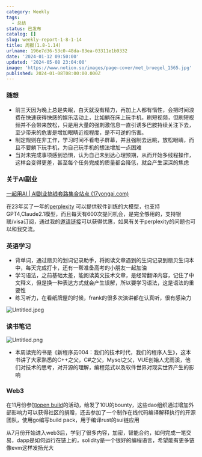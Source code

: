 ```yaml
---
category: Weekly
tags:
  - 总结
status: 已发布
catalog: []
slug: weekly-report-1-8-1-14
title: 周报(1.8-1.14)
urlname: 196e7d36-53c0-48da-83ea-03311e1b9332
date: '2024-01-12 09:50:00'
updated: '2024-05-08 23:04:00'
image: 'https://www.notion.so/images/page-cover/met_bruegel_1565.jpg'
published: 2024-01-08T08:00:00.000Z
---
```


### 随想

- 前三天因为晚上总是失眠，白天就没有精力，再加上人都有惰性，会把时间浪费在快速获得快感的娱乐活动上，比如躺在床上玩手机，刷短视频，但刷短视频并不会带来放松，只是用大量的强刺激信息一直引诱多巴胺持续关注下去，至少带来的危害是增加眼睛近视程度，是不可逆的伤害。
- 制定规则在非工作，学习时间不看电子屏幕，并且强制去远眺，放松眼睛，而且不要躺下玩手机，为自己玩手机的想法增加一点困难
- 当对未完成事项感到恐惧，认为自己未到达心理预期，从而开始多线程操作，这样会变得更差，甚至每个任务完成的质量都会降低，就会产生深深的焦虑

### 关于AI副业


[一起用AI | AI副业搞钱套路集合站点 (17yongai.com)](https://17yongai.com/)


在23年买了一年的[perplexity](https://www.perplexity.ai/) 可以提供软件训练的大模型，也支持GPT4,Claude2.1模型，而且每天有600次提问机会，是完全够用的，支持银联/visa订阅，通过我的[邀请链接](https://perplexity.ai/pro?referral_code=SGJ7X87B)可以获得优惠，如果有关于perplexity的问题也可以和我交流。


### 英语学习

- 背单词，通过扇贝的划词记录助手，将阅读文章遇到的生词记录到扇贝生词本中，每天完成打卡，还有一帮准备高考的小朋友一起加油
- 学习语法，之前基础太差，能阅读英文技术文章，是经常翻译内容，记住了中文释义，但是换一种表达方式就会产生误解，所以要学习语法，这是语法的重要性
- 练习听力，在看纸牌屋的时候，frank的很多次演讲都在认真听，很有感染力

![Untitled.jpeg](https://prod-files-secure.s3.us-west-2.amazonaws.com/5d24fe63-e567-4804-86f9-9fdc62e13082/c33f3733-be40-431e-a494-10399ac86f32/Untitled.jpeg?X-Amz-Algorithm=AWS4-HMAC-SHA256&X-Amz-Content-Sha256=UNSIGNED-PAYLOAD&X-Amz-Credential=ASIAZI2LB466U2CF7FKV%2F20250315%2Fus-west-2%2Fs3%2Faws4_request&X-Amz-Date=20250315T213244Z&X-Amz-Expires=3600&X-Amz-Security-Token=IQoJb3JpZ2luX2VjEMb%2F%2F%2F%2F%2F%2F%2F%2F%2F%2FwEaCXVzLXdlc3QtMiJHMEUCIDsj0IuQdEAgVobDngkpAIFasQWw6K2QXT3FeEGjW2BoAiEA8IZzca%2Bf2hbAU6e%2FDMrTO9PJ4W7CyaP72RHQkMkL0lMq%2FwMIHxAAGgw2Mzc0MjMxODM4MDUiDNKKqxkZHqnCQtiFQSrcA5T%2FYjh0L8wWeBiOGUcyOKqot8gavkamr6C05%2BZ2nwkgFbNVxTWeB4fTCjF91lySGwD%2BVWsxdK31CmWm%2BabLj7VoRETYZINeClcico9I1fMyZpXNA6piXvhzrDNYHWl0azmzuVBJoovDypOL6yXcJjy5%2BKQd%2BYO1gFgK6eFCVonztZcK7WlvpI%2BiqhhtqtVQOW3FsBsCJF5Yj1rYl1CiuSvvAz1jWa1kwkGuULk7FeadaVSSz%2BM67jruVYgaHomRRu9zi6ic90ihoPMhLDcBoDlh1ih%2F5%2BUi6jWCZPn0E3teDSjlhnx3NRJRs77MeuF%2BItR%2BduR5zEisB9mDD8SWswplzKlVyryUNCkZdskVyQiHB2lEOYwOuSTXCtwEhU8xk5JDwXxiFIsUGn4k0qqDZu4ZVzeEsJ8F%2BmVbvNQr1Ze4T19THs1g5gAwFGqNL%2F%2FVH%2F76HWVOlGQEDyYia2peBysA1FTc%2BHlrx9%2FQ8%2FtqHwXSztzYAOIowiZMO4cQr1Ts9KCC7wwNWJegNnJxbhtewQXpuSW2D%2Fqa7NY62SDhYgP85sB1BuIqS8pqnufqyBXZ0CbDVPzrydx0E6PlBlmPegg4KlELfdnHNQdIp7MuRooVpX1NnmvMP4UZa3IYMJ%2Fg174GOqUB%2FcO8vcINDljFScDZE7A9RRF63Vud2Y8Emlo8bShhv05qzkXyIdDckSje9t%2FzkCLnZiZ%2FzVTzK09sw8PcP0ZqzojgBKRO6KhtnU9Mi78bz5rMPKA5lgaOSMaQgtGN67TFzN2X5K4Rgvv1bGAmlXyjsKSOWyjlxf56foGeFxqWcT36TZsElGAGthQCsszddwJB2Dw0AIvIIePTfYAT9uHhJKKRaKQj&X-Amz-Signature=bade1ff4ff0dd09659ef3568d46a6527df3c74e49cd0e5c50544845740e9ff7b&X-Amz-SignedHeaders=host&x-id=GetObject)


### 读书笔记


![Untitled.png](https://prod-files-secure.s3.us-west-2.amazonaws.com/5d24fe63-e567-4804-86f9-9fdc62e13082/96aa439a-1c95-4054-aa84-ef4e0c8eb5d1/Untitled.png?X-Amz-Algorithm=AWS4-HMAC-SHA256&X-Amz-Content-Sha256=UNSIGNED-PAYLOAD&X-Amz-Credential=ASIAZI2LB466U2CF7FKV%2F20250315%2Fus-west-2%2Fs3%2Faws4_request&X-Amz-Date=20250315T213244Z&X-Amz-Expires=3600&X-Amz-Security-Token=IQoJb3JpZ2luX2VjEMb%2F%2F%2F%2F%2F%2F%2F%2F%2F%2FwEaCXVzLXdlc3QtMiJHMEUCIDsj0IuQdEAgVobDngkpAIFasQWw6K2QXT3FeEGjW2BoAiEA8IZzca%2Bf2hbAU6e%2FDMrTO9PJ4W7CyaP72RHQkMkL0lMq%2FwMIHxAAGgw2Mzc0MjMxODM4MDUiDNKKqxkZHqnCQtiFQSrcA5T%2FYjh0L8wWeBiOGUcyOKqot8gavkamr6C05%2BZ2nwkgFbNVxTWeB4fTCjF91lySGwD%2BVWsxdK31CmWm%2BabLj7VoRETYZINeClcico9I1fMyZpXNA6piXvhzrDNYHWl0azmzuVBJoovDypOL6yXcJjy5%2BKQd%2BYO1gFgK6eFCVonztZcK7WlvpI%2BiqhhtqtVQOW3FsBsCJF5Yj1rYl1CiuSvvAz1jWa1kwkGuULk7FeadaVSSz%2BM67jruVYgaHomRRu9zi6ic90ihoPMhLDcBoDlh1ih%2F5%2BUi6jWCZPn0E3teDSjlhnx3NRJRs77MeuF%2BItR%2BduR5zEisB9mDD8SWswplzKlVyryUNCkZdskVyQiHB2lEOYwOuSTXCtwEhU8xk5JDwXxiFIsUGn4k0qqDZu4ZVzeEsJ8F%2BmVbvNQr1Ze4T19THs1g5gAwFGqNL%2F%2FVH%2F76HWVOlGQEDyYia2peBysA1FTc%2BHlrx9%2FQ8%2FtqHwXSztzYAOIowiZMO4cQr1Ts9KCC7wwNWJegNnJxbhtewQXpuSW2D%2Fqa7NY62SDhYgP85sB1BuIqS8pqnufqyBXZ0CbDVPzrydx0E6PlBlmPegg4KlELfdnHNQdIp7MuRooVpX1NnmvMP4UZa3IYMJ%2Fg174GOqUB%2FcO8vcINDljFScDZE7A9RRF63Vud2Y8Emlo8bShhv05qzkXyIdDckSje9t%2FzkCLnZiZ%2FzVTzK09sw8PcP0ZqzojgBKRO6KhtnU9Mi78bz5rMPKA5lgaOSMaQgtGN67TFzN2X5K4Rgvv1bGAmlXyjsKSOWyjlxf56foGeFxqWcT36TZsElGAGthQCsszddwJB2Dw0AIvIIePTfYAT9uHhJKKRaKQj&X-Amz-Signature=76c697bd77d38974a9785ac5e4a7f1f2a79c99ee27ca5a86286e01cd4496afbb&X-Amz-SignedHeaders=host&x-id=GetObject)

- 本周读完的书是《新程序员004：我们的技术时代，我们的程序人生》，这本书讲了大家熟悉的C++之父，C#之父，Mysql之父，VUE创始人尤雨溪，他们对技术的思考，对开源的理解，编程范式以及软件世界对现实世界产生的影响

### Web3


在11月份参加[open build](https://openbuild.xyz/learn/challenges)的活动，给发了10U的bounty，这些dao组织通过增加外部影响力可以获得社区的捐赠，还去参加了一个制作在线代码编译解释执行的开源团队，使用go编写build pack，用于编译rust的sui链应用


从7月份开始进入web3后，学到了很多内容，加密，智能合约，如何完成一笔交易，dapp是如何运行在链上的，solidity是一个很好的编程语言，希望能有更多链像evm这样发扬光大

